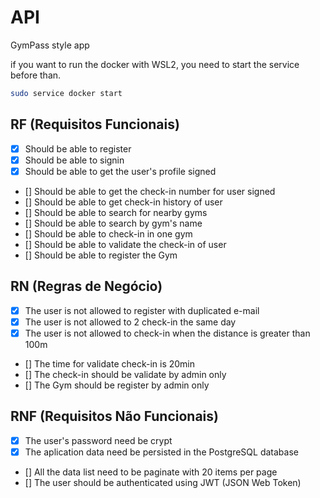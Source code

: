 # API 

GymPass style app

if you want to run the docker with WSL2, you need to start the service before than.
```sh
sudo service docker start
```

## RF (Requisitos Funcionais)

- [x] Should be able to register
- [x] Should be able to signin
- [x] Should be able to get the user's profile signed
- [] Should be able to get the check-in number for user signed
- [] Should be able to get check-in history of user
- [] Should be able to search for nearby gyms
- [] Should be able to search by gym's name
- [] Should be able to check-in in one gym
- [] Should be able to validate the check-in of user
- [] Should be able to register the Gym

## RN (Regras de Negócio)

- [x] The user is not allowed to register with duplicated e-mail
- [x] The user is not allowed to 2 check-in the same day
- [x] The user is not allowed to check-in when the distance is greater than 100m
- [] The time for validate check-in is 20min
- [] The check-in should be validate by admin only
- [] The Gym should be register by admin only

## RNF (Requisitos Não Funcionais)

- [x] The user's password need be crypt
- [x] The aplication data need be persisted in the PostgreSQL database
- [] All the data list need to be paginate with 20 items per page
- [] The user should be authenticated using JWT (JSON Web Token)

